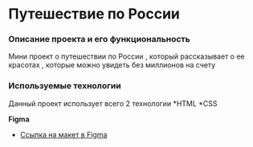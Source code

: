 # Путешествие по России #

### Описание проекта и его функциональность ###

Мини проект о путешествии по России , который рассказывает о ее красотах , которые можно увидеть без миллионов на счету 

### Используемые технологии ###
Данный проект использует всего 2 технологии
*HTML
*CSS

**Figma**

* [Ссылка на макет в Figma](https://www.figma.com/file/5S2WSbEFL6awjVWJ0NWL8Q/Sprint-3_-Russia-_-desktop-mobile?node-id=28503%3A0)

